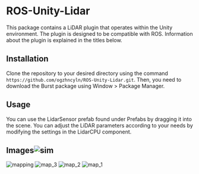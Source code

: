 # ROS-Unity-Lidar
This package contains a LiDAR plugin that operates within the Unity environment. The plugin is designed to be compatible with ROS. Information about the plugin is explained in the titles below.
## Installation
Clone the repository to your desired directory using the command `https://github.com/ogzhncyln/ROS-Unity-Lidar.git`. Then, you need to download the Burst package using Window > Package Manager.
## Usage
You can use the LidarSensor prefab found under Prefabs by dragging it into the scene. You can adjust the LiDAR parameters according to your needs by modifying the settings in the LidarCPU component.
## Images![sim](https://github.com/user-attachments/assets/387c64e9-8de1-431e-8523-3a70511fd1de)
![mapping](https://github.com/user-attachments/assets/9675d423-e2aa-4185-86db-edb50e083065)
![map_3](https://github.com/user-attachments/assets/2645b25d-09da-48d0-8295-4b6c360420d5)
![map_2](https://github.com/user-attachments/assets/c9784764-3f64-4401-afaf-0b8ee80c3172)
![map_1](https://github.com/user-attachments/assets/4952e59d-3a3e-4b7e-8107-9afdbfb1e5c3)
